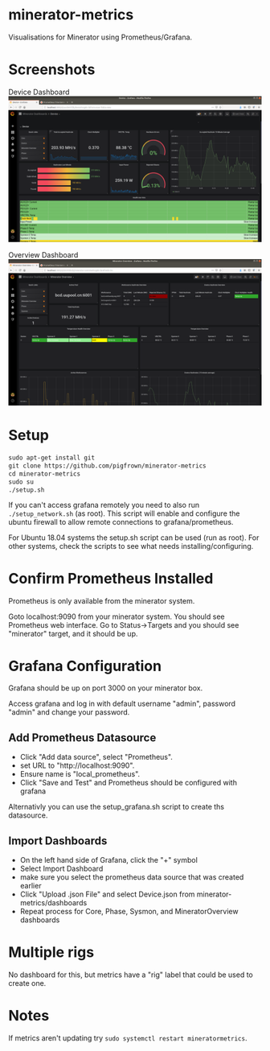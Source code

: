 # minerator-metrics

Visualisations for Minerator using Prometheus/Grafana.

# Screenshots

Device Dashboard
![Screenshot](device.png)

Overview Dashboard
![Screenshot](overview.png)

# Setup

```
sudo apt-get install git
git clone https://github.com/pigfrown/minerator-metrics
cd minerator-metrics
sudo su
./setup.sh
```

If you can't access grafana remotely you need to also run ```./setup_network.sh``` (as root). 
This script will enable and configure the ubuntu firewall to allow remote connections to grafana/prometheus.

For Ubuntu 18.04 systems the setup.sh script can be used (run as root).
For other systems, check the scripts to see what needs installing/configuring.

# Confirm Prometheus Installed

Prometheus is only available from the minerator system.

Goto localhost:9090 from your minerator system. You should see Prometheus web interface.
Go to Status->Targets and you should see "minerator" target, and it should be up.

# Grafana Configuration

Grafana should be up on port 3000 on your minerator box. 

Access grafana and log in with default username "admin", password "admin" and change your password.

## Add Prometheus Datasource

* Click "Add data source", select "Prometheus".
* set URL to "http://localhost:9090".
* Ensure name is "local_prometheus".
* Click "Save and Test" and Prometheus should be configured with grafana

Alternativly you can use the setup_grafana.sh script to create ths datasource.

## Import Dashboards

* On the left hand side of Grafana, click the "+" symbol
* Select Import Dashboard
* make sure you select the prometheus data source that was created earlier
* Click "Upload .json File" and select Device.json from minerator-metrics/dashboards
* Repeat process for Core, Phase, Sysmon, and MineratorOverview dashboards


# Multiple rigs

No dashboard for this, but metrics have a "rig" label that could be used to create one.

# Notes

If metrics aren't updating try ```sudo systemctl restart mineratormetrics```.













